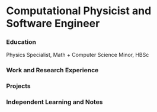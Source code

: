 # Computational Physicist and Software Engineer

### Education
Physics Specialist, Math + Computer Science Minor, HBSc

### Work and Research Experience

### Projects

### Independent Learning and Notes

